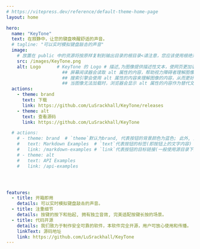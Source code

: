 ```yaml
---
# https://vitepress.dev/reference/default-theme-home-page
layout: home

hero:
  name: "KeyTone"
  text: 在寂静中，让您的键盘唤醒舒适的声音。
  # tagline: "可以实时模拟键盘敲击的声音"
  image:
    # 放置在 public 中的资源将按原样复制到输出目录的根目录<请注意，您应该使用根绝对路径引用放置在 public 中的文件 - 例如， public/icon.png 应始终在源代码中引用为 /icon.png>
    src: /images/KeyTone.png
    alt: Logo      # KeyTone 的 Logo # 描述,为图像提供描述性文本，使网页更加语义化，有助于机器和人类更好地理解网页内容(猜测),如下:。  
                     ## 屏幕阅读器会读取 alt 属性的内容，帮助视力障碍者理解图像的内容(大模型给的猜测)。  
                     ## 搜索引擎会使用 alt 属性的内容来理解图像的内容，从而更好地索引和排名网页。因此，合理使用 alt 属性有助于提升网页的搜索引擎排名(大模型给的猜测)。 
                     ## 当图像无法加载时，浏览器会显示 alt 属性的内容作为替代文本，帮助用户理解原本应该显示的图像内容(大模型给的猜测)。
  actions:
    - theme: brand
      text: 下载
      link: https://github.com/LuSrackhall/KeyTone/releases
    - theme: alt
      text: 查看源码
      link: https://github.com/LuSrackhall/KeyTone

  # actions:
    # - theme: brand  # `theme`默认为brand, 代表按钮的背景颜色为蓝色; 此外, 还可以是另外一个值alt,代表按钮颜色为灰色
    #   text: Markdown Examples  # `text`代表按钮的标签(即按钮上的文字内容)
    #   link: /markdown-examples # `link`代表按钮的目标链接(一般使用源目录下的md文章路径。) (不能是外部url链接, 因为此处的路径是附加在默认的url路径之后的路径<如xxx/xxx === "当前网站的url/xxx/xxx.html"/"当前网站的url/xxx/xxx">)
    # - theme: alt    
    #   text: API Examples
    #   link: /api-examples




features:
  - title: 开箱即用
    details: 可以实时模拟键盘敲击的声音。
  - title: 注重细节
    details: 按键的按下和抬起, 拥有独立音效, 完美适配按键长按的场景。
  - title: 代码开源
    details: 我们致力于制作安全可靠的软件，本软件完全开源，用户可放心使用和传播。
    linkText: 源码地址
    link: https://github.com/LuSrackhall/KeyTone
---
```



